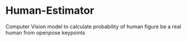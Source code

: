 # Human-Estimator
Computer Vision model to calculate probability of human figure be a real human from openpose keypoints
